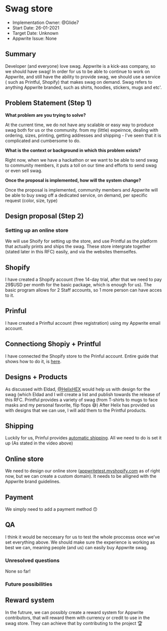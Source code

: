 # Swag store <!-- What do you want to call your `awesome_feature`? -->

- Implementation Owner: @Glide7
- Start Date: 26-01-2021
- Target Date: Unknown
- Appwrite Issue: None
  

## Summary

[summary]: #summary

Developer (and everyone) love swag. Appwrite is a kick-ass company, so we should have swag! In order for us to be able to continue to work on Appwrite, and still have the ability to provide swag, we should use a service ( such as Printful, Shopify) that makes swag on demand. Swag refers to anything Appwrite branded, such as shirts, hoodies, stickers, mugs and etc'. 

## Problem Statement (Step 1)

[problem-statement]: #problem-statement

**What problem are you trying to solve?**

At the current time, we do not have any scalable or easy way to produce swag both for us or the community. from my (little) expeirnce, dealing with ordering, sizes, printing, getting addresses and shipping - I've seen that it is complicated and cumbersome to do.

**What is the context or background in which this problem exists?**

Right now, when we have a hackathon or we want to be able to send swag to community members, it puts a toll on our time and efforts to send swag or even sell swag.

**Once the proposal is implemented, how will the system change?**

Once the proposal is implemented, community members and Appwrite will be able to buy swag off a dedicated service, on demand, per specific request (color, size, type)

<!-- Please avoid discussing your proposed solution. -->

## Design proposal (Step 2)

[design-proposal]: #design-proposal

<!--
This is the technical portion of the RFC. Explain the design in sufficient detail keeping in mind the following:

- Its interaction with other parts of the system is clear
- It is reasonably clear how the contribution would be implemented
- Dependencies on libraries, tools, projects or work that isn't yet complete
- New API routes that need to be created or modifications to the existing routes (if needed)
- Any breaking changes and ways in which we can ensure backward compatibility.
- Use Cases
- Goals
- Deliverables
- Changes to documentation
- Ways to scale the solution

Ensure that you include examples, code-snippets etc. to allow the community to understand the proposed solution. **It would be best if the examples use naming conventions that you intend to use during the actual implementation so that changes can be suggested early on during the development.**

Write your answer below.

-->


[prior-art]: #prior-art


### Setting up an online store
We will use Shoify for setting up the store, and use Printful as the platform that actually prints and ships the swag. These store intergrate together (stated later in this RFC) easily, and via the websites themselfes.

## Shopify
I have created a Shopify account (free 14-day trial, after that we need to pay 29$USD per month for the basic package, which is enough for us). The basic program allows for 2 Staff accounts, so 1 more person can have acces to it.

## Prinful
I have created a Prinftul account (free registration) using my Appwrite email account.

## Connectiong Shopiy + Printful
I have connected the Shopify store to the Prinful account. Entire guide that shows how to do it, is [here](https://www.youtube.com/watch?v=wqZgouaDjck).

## Designs + Products
As discussed with Eldad, [@HelixHEX](https://github.com/HelixHEX) would help us with design for the swag (which Eldad and I will create a list and publish towards the release of this RFC. Printful provides a variety of swag (from T-shirts to mugs to face masks and my personal favorite, flip flops 😅) 
After Helix has provided us with designs that we can use, I will add them to the Printful products.

## Shipping
Luckily for us, Prinful provides [automatic shipping](https://www.printful.com/shipping). All we need to do is set it up (As stated in the video above)

## Online store
We need to design our online store ([appwritetest.myshopify.com](appwritetest.myshopify.com) as of right now, but we can create a custom domain). It needs to be alligned with the Appwrite brand guidelines.

## Payment
We simply need to add a payment method 🙃

## QA
I think it would be neccesary for us to test the whole proccesss once we've set everything above. We should make sure the experience is working as best we can, meaning people (and us) can easily buy Appwrite swag.


### Unresolved questions

[unresolved-questions]: #unresolved-questions

<!-- What parts of the design do you expect to resolve through the RFC process before this gets merged? -->

<!-- Write your answer below. -->
None so far!

### Future possibilities

[future-possibilities]: #future-possibilities

<!-- This is also a good place to "dump ideas", if they are out of scope for the RFC you are writing but otherwise related. -->

<!-- Write your answer below. -->
## Reward system
In the futrure, we can possibly create a reward system for Appwrite contributors, that will reward them with currency or credit to use in the swag store. They can achieve that by contributing to the project 🏆
